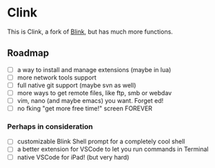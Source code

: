 # Clink

This is Clink, a fork of [Blink](https://github.com/blinksh/blink), but has much more functions.

## Roadmap

- [ ] a way to install and manage extensions (maybe in lua)
- [ ] more network tools support
- [ ] full native git support (maybe svn as well)
- [ ] more ways to get remote files, like ftp, smb or webdav
- [ ] vim, nano (and maybe emacs) you want. Forget ed!
- [ ] no fking "get more free time!" screen FOREVER

### Perhaps in consideration

- [ ] customizable Blink Shell prompt for a completely cool shell
- [ ] a better extension for VSCode to let you run commands in Terminal
- [ ] native VSCode for iPad! (but very hard)

